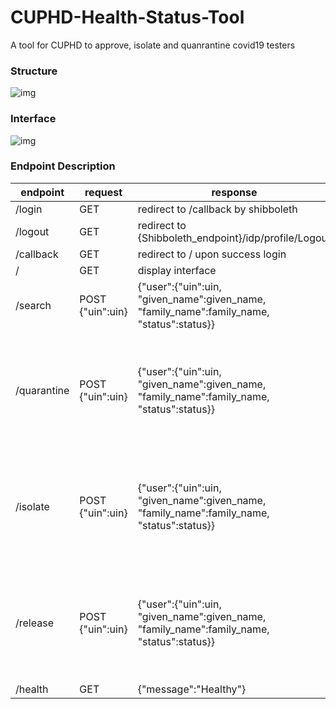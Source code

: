 # CUPHD-Health-Status-Tool
A tool for CUPHD to approve, isolate and quanrantine covid19 testers

### Structure
![img](CUPHD-Health-Status-Tool.png)

### Interface
![img](CUPHD-Health-Status-Tool_interface.png)

### Endpoint Description
| endpoint    | request          | response                                                                                  | description                                                           |
|-------------|------------------|-------------------------------------------------------------------------------------------|-----------------------------------------------------------------------|
| /login      | GET              | redirect to /callback by shibboleth                                                       |                                                                       |
| /logout     | GET              | redirect to {Shibboleth_endpoint}/idp/profile/Logout                                      |                                                                       |
| /callback   | GET              | redirect to / upon success login                                                          |                                                                       |
| /           | GET              | display interface                                                                         |                                                                       |
| /search     | POST {"uin":uin} | {"user":{"uin":uin, "given_name":given_name, "family_name":family_name, "status":status}} | get user information and status from PADA                             |
| /quarantine | POST {"uin":uin} | {"user":{"uin":uin, "given_name":given_name, "family_name":family_name, "status":status}} | update access status to False in PADA update quarantine status in QIR |
| /isolate    | POST {"uin":uin} | {"user":{"uin":uin, "given_name":given_name, "family_name":family_name, "status":status}} | update access status to False in PADA update isolate status in QIR    |
| /release    | POST {"uin":uin} | {"user":{"uin":uin, "given_name":given_name, "family_name":family_name, "status":status}} | update access status to True in PADA update release status in QIR     |
| /health     | GET              | {"message":"Healthy"} 